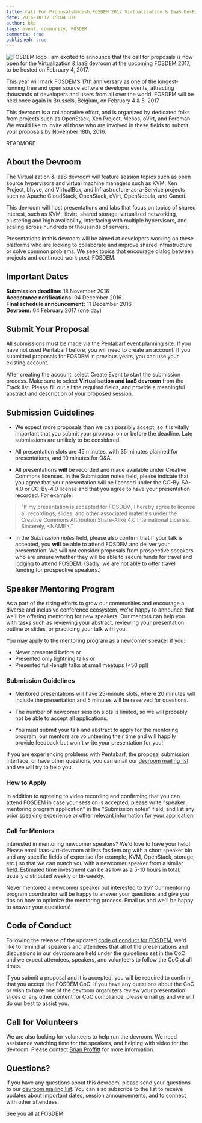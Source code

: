 ```yaml
---
title: Call For Proposals&mdash;FOSDEM 2017 Virtualization & IaaS DevRoom
date: 2016-10-12 15:04 UTC
author: bkp
tags: event, community, FOSDEM
comments: true
published: true
---
```

![FOSDEM logo](fosdem.png) I am excited to announce that the call for proposals is now open for the Virtualization & IaaS devroom at the upcoming [FOSDEM 2017](https://fosdem.org/2017/), to be hosted on February 4, 2017.

This year will mark FOSDEM’s 17th anniversary as one of the longest-running free and open source software developer events, attracting thousands of developers and users from all over the world. FOSDEM will be held once again in Brussels, Belgium, on February 4 & 5, 2017.

This devroom is a collaborative effort, and is organized by dedicated folks from projects such as OpenStack, Xen Project, Mesos, oVirt, and Foreman. We would like to invite all those who are involved in these fields to submit your proposals by November 18th, 2016.

READMORE

## About the Devroom

The Virtualization & IaaS devroom will feature session topics such as open source hypervisors and virtual machine managers such as KVM, Xen Project, bhyve, and VirtualBox, and Infrastructure-as-a-Service projects such as Apache CloudStack, OpenStack, oVirt, OpenNebula, and Ganeti.

This devroom will host presentations and labs that focus on topics of shared interest, such as KVM, libvirt, shared storage, virtualized networking, clustering and high availability, interfacing with multiple hypervisors, and scaling across hundreds or thousands of servers.

Presentations in this devroom will be aimed at developers working on these platforms who are looking to collaborate and improve shared infrastructure or solve common problems. We seek topics that encourage dialog between projects and continued work post-FOSDEM.

## Important Dates

**Submission deadline:** 18 November 2016<br>
**Acceptance notifications:** 04 December 2016<br>
**Final schedule announcement:** 11 December 2016<br>
**Devroom:** 04 February 2017 (one day)


## Submit Your Proposal

All submissions must be made via the [Pentabarf event planning site](https://penta.fosdem.org/submission/FOSDEM17). If you have not used Pentabarf before, you will need to create an account. If you submitted proposals for FOSDEM in previous years, you can use your existing account.

After creating the account, select Create Event to start the submission process. Make sure to select **Virtualisation and IaaS devroom** from the Track list. Please fill out all the required fields, and provide a meaningful abstract and description of your proposed session.

## Submission Guidelines

* We expect more proposals than we can possibly accept, so it is vitally important that you submit your proposal on or before the deadline. Late submissions are unlikely to be considered.

* All presentation slots are 45 minutes, with 35 minutes planned for presentations, and 10 minutes for Q&A.

* All presentations **will** be recorded and made available under Creative Commons licenses. In the Submission notes field, please indicate that you agree that your presentation will be licensed under the CC-By-SA-4.0 or CC-By-4.0 license and that you agree to have your presentation recorded. For example:

> "If my presentation is accepted for FOSDEM, I hereby agree to license all recordings, slides, and other associated materials under the Creative Commons Attribution Share-Alike 4.0 International License. Sincerely, \<NAME\>."

* In the *Submission notes* field, please also confirm that if your talk is accepted, you **will** be able to attend FOSDEM and deliver your presentation. We will not consider proposals from prospective speakers who are unsure whether they will be able to secure funds for travel and lodging to attend FOSDEM. (Sadly, we are not able to offer travel funding for prospective speakers.)

## Speaker Mentoring Program

As a part of the rising efforts to grow our communities and encourage a diverse and inclusive conference ecosystem, we're happy to announce that we'll be offering mentoring for new speakers. Our mentors can help you with tasks such as reviewing your abstract, reviewing your presentation outline or slides, or practicing your talk with you.

You may apply to the mentoring program as a newcomer speaker if you:

* Never presented before or
* Presented only lightning talks or
* Presented full-length talks at small meetups (<50 ppl)

### Submission Guidelines

* Mentored presentations will have 25-minute slots, where 20 minutes will include the presentation and 5 minutes will be reserved for questions.

* The number of newcomer session slots is limited, so we will probably not be able to accept all applications.

* You must submit your talk and abstract to apply for the mentoring program, our mentors are volunteering their time and will happily provide feedback but won't write your presentation for you!

If you are experiencing problems with Pentabarf, the proposal submission interface, or have other questions, you can email our [devroom mailing list](mailto:iaas-virt-devroom@lists.fosdem.org) and we will try to help you.

### How to Apply

In addition to agreeing to video recording and confirming that you can attend FOSDEM in case your session is accepted, please write "speaker mentoring program application" in the "Submission notes" field, and list any prior speaking experience or other relevant information for your application.

### Call for Mentors

Interested in mentoring newcomer speakers? We'd love to have your help! Please email iaas-virt-devroom at lists.fosdem.org with a short speaker bio and any specific fields of expertise (for example, KVM, OpenStack, storage, etc.) so that we can match you with a newcomer speaker from a similar field. Estimated time investment can be as low as a 5-10 hours in total, usually distributed weekly or bi-weekly.

Never mentored a newcomer speaker but interested to try? Our mentoring program coordinator will be happy to answer your questions and give you tips on how to optimize the mentoring process. Email us and we'll be happy to answer your questions!

## Code of Conduct

Following the release of the updated [code of conduct for FOSDEM](https://www.fosdem.org/2016/practical/conduct/), we'd like to remind all speakers and attendees that all of the presentations and discussions in our devroom are held under the guidelines set in the CoC and we expect attendees, speakers, and volunteers to follow the CoC at all times.

If you submit a proposal and it is accepted, you will be required to confirm that you accept the FOSDEM CoC. If you have any questions about the CoC or wish to have one of the devroom organizers review your presentation slides or any other content for CoC compliance, please email [us](mailto:iaas-virt-devroom@lists.fosdem.org) and we will do our best to assist you.

## Call for Volunteers

We are also looking for volunteers to help run the devroom. We need assistance watching time for the speakers, and helping with video for the devroom. Please contact [Brian Proffitt](mailto:bkp@redhat.com) for more information.

## Questions?

If you have any questions about this devroom, please send your questions to our [devroom mailing list](mailto:iaas-virt-devroom@lists.fosdem.org). You can also subscribe to the list to receive updates about important dates, session announcements, and to connect with other attendees.

See you all at FOSDEM!

